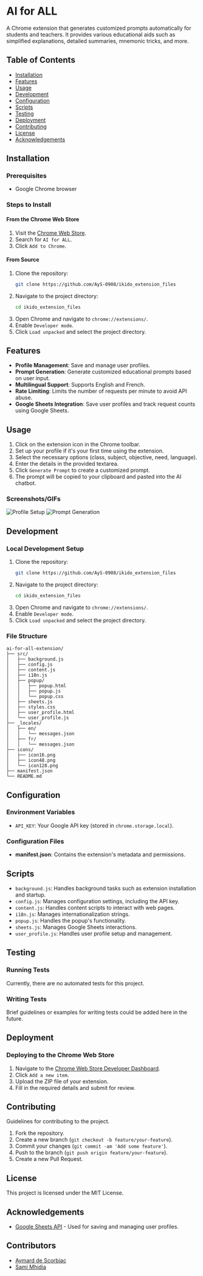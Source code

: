 # AI for ALL

A Chrome extension that generates customized prompts automatically for students and teachers. It provides various educational aids such as simplified explanations, detailed summaries, mnemonic tricks, and more.

## Table of Contents

- [Installation](#installation)
- [Features](#features)
- [Usage](#usage)
- [Development](#development)
- [Configuration](#configuration)
- [Scripts](#scripts)
- [Testing](#testing)
- [Deployment](#deployment)
- [Contributing](#contributing)
- [License](#license)
- [Acknowledgements](#acknowledgements)

## Installation

### Prerequisites

- Google Chrome browser

### Steps to Install

#### From the Chrome Web Store

1. Visit the [Chrome Web Store](#).
2. Search for `AI for ALL`.
3. Click `Add to Chrome`.

#### From Source

1. Clone the repository:
   ```sh
   git clone https://github.com/AyS-0908/ikido_extension_files
   ```
2. Navigate to the project directory:
   ```sh
   cd ikido_extension_files
   ```
3. Open Chrome and navigate to `chrome://extensions/`.
4. Enable `Developer mode`.
5. Click `Load unpacked` and select the project directory.

## Features

- **Profile Management**: Save and manage user profiles.
- **Prompt Generation**: Generate customized educational prompts based on user input.
- **Multilingual Support**: Supports English and French.
- **Rate Limiting**: Limits the number of requests per minute to avoid API abuse.
- **Google Sheets Integration**: Save user profiles and track request counts using Google Sheets.

## Usage

1. Click on the extension icon in the Chrome toolbar.
2. Set up your profile if it's your first time using the extension.
3. Select the necessary options (class, subject, objective, need, language).
4. Enter the details in the provided textarea.
5. Click `Generate Prompt` to create a customized prompt.
6. The prompt will be copied to your clipboard and pasted into the AI chatbot.

### Screenshots/GIFs

![Profile Setup](images/profile-setup.png)
![Prompt Generation](images/prompt-setup.png)

## Development

### Local Development Setup

1. Clone the repository:
   ```sh
   git clone https://github.com/AyS-0908/ikido_extension_files
   ```
2. Navigate to the project directory:
   ```sh
   cd ikido_extension_files
   ```
3. Open Chrome and navigate to `chrome://extensions/`.
4. Enable `Developer mode`.
5. Click `Load unpacked` and select the project directory.

### File Structure

```plaintext
ai-for-all-extension/
├── src/
│   ├── background.js
│   ├── config.js
│   ├── content.js
│   ├── i18n.js
│   ├── popup/
│   │   ├── popup.html
│   │   ├── popup.js
│   │   └── popup.css
│   ├── sheets.js
│   ├── styles.css
│   ├── user_profile.html
│   └── user_profile.js
├── _locales/
│   ├── en/
│   │   └── messages.json
│   ├── fr/
│   │   └── messages.json
├── icons/
│   ├── icon16.png
│   ├── icon48.png
│   └── icon128.png
├── manifest.json
└── README.md
```

## Configuration

### Environment Variables

- `API_KEY`: Your Google API key (stored in `chrome.storage.local`).

### Configuration Files

- **manifest.json**: Contains the extension's metadata and permissions.

## Scripts

- `background.js`: Handles background tasks such as extension installation and startup.
- `config.js`: Manages configuration settings, including the API key.
- `content.js`: Handles content scripts to interact with web pages.
- `i18n.js`: Manages internationalization strings.
- `popup.js`: Handles the popup's functionality.
- `sheets.js`: Manages Google Sheets interactions.
- `user_profile.js`: Handles user profile setup and management.

## Testing

### Running Tests

Currently, there are no automated tests for this project.

### Writing Tests

Brief guidelines or examples for writing tests could be added here in the future.

## Deployment

### Deploying to the Chrome Web Store

1. Navigate to the [Chrome Web Store Developer Dashboard](https://chrome.google.com/webstore/developer/dashboard).
2. Click `Add a new item`.
3. Upload the ZIP file of your extension.
4. Fill in the required details and submit for review.

## Contributing

Guidelines for contributing to the project.

1. Fork the repository.
2. Create a new branch (`git checkout -b feature/your-feature`).
3. Commit your changes (`git commit -am 'Add some feature'`).
4. Push to the branch (`git push origin feature/your-feature`).
5. Create a new Pull Request.

## License

This project is licensed under the MIT License.

## Acknowledgements

- [Google Sheets API](https://developers.google.com/sheets/api) - Used for saving and managing user profiles.

## Contributors

- [Aymard de Scorbiac](https://github.com/AyS-0908)
- [Sami Mhidia](https://github.com/samimhidia1)
